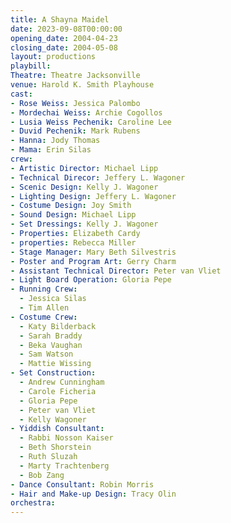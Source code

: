 ```yaml
---
title: A Shayna Maidel
date: 2023-09-08T00:00:00
opening_date: 2004-04-23
closing_date: 2004-05-08
layout: productions
playbill:
Theatre: Theatre Jacksonville
venue: Harold K. Smith Playhouse
cast:
- Rose Weiss: Jessica Palombo
- Mordechai Weiss: Archie Cogollos
- Lusia Weiss Pechenik: Caroline Lee
- Duvid Pechenik: Mark Rubens
- Hanna: Jody Thomas
- Mama: Erin Silas
crew:
- Artistic Director: Michael Lipp
- Technical Direcor: Jeffery L. Wagoner
- Scenic Design: Kelly J. Wagoner
- Lighting Design: Jeffery L. Wagoner
- Costume Design: Joy Smith
- Sound Design: Michael Lipp
- Set Dressings: Kelly J. Wagoner
- Properties: Elizabeth Cardy
- properties: Rebecca Miller
- Stage Manager: Mary Beth Silvestris
- Poster and Program Art: Gerry Charm
- Assistant Technical Director: Peter van Vliet
- Light Board Operation: Gloria Pepe
- Running Crew:
  - Jessica Silas
  - Tim Allen
- Costume Crew:
  - Katy Bilderback
  - Sarah Braddy
  - Beka Vaughan
  - Sam Watson
  - Mattie Wissing
- Set Construction:
  - Andrew Cunningham
  - Carole Ficheria
  - Gloria Pepe
  - Peter van Vliet
  - Kelly Wagoner
- Yiddish Consultant:
  - Rabbi Nosson Kaiser
  - Beth Shorstein
  - Ruth Sluzah
  - Marty Trachtenberg
  - Bob Zang
- Dance Consultant: Robin Morris
- Hair and Make-up Design: Tracy Olin
orchestra:
---
```

